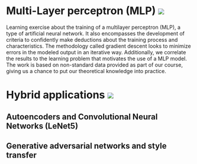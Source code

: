 # Multi-Layer perceptron (MLP) [![](https://img.shields.io/badge/pdf-EF3939?style=flat&logo=adobeacrobatreader&logoColor=white)](neural_networks/mlp_data/mlp_results/on_neural_networks_training.pdf)

Learning exercise about the training of a multilayer perceptron (MLP), a type of artificial neural network. It also encompasses the development of criteria to confidently make deductions about the training process and characteristics. The methodology called gradient descent looks to minimize errors in the modeled output in an iterative way. Additionally, we correlate the results to the learning problem that motivates the use of a MLP model. The work is based on non-standard data provided as part of our course, giving us a chance to put our theoretical knowledge into practice.

# Hybrid applications [![](https://img.shields.io/badge/pdf-EF3939?style=flat&logo=adobeacrobatreader&logoColor=white)](https://github.com/asgutierrt/Introduction-to-IA/blob/b1d1d0993b36306062f5e61831ed4cfebb4f4854/convolutional_networks/on_autoencoder_cnn_gan_training.pdf)
## Autoencoders and Convolutional Neural Networks (LeNet5)
## Generative adversarial networks and style transfer
